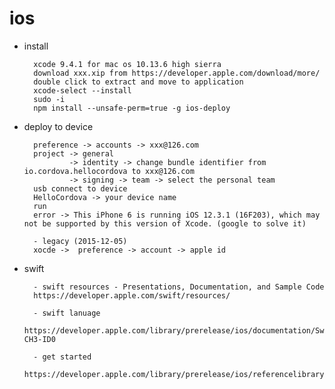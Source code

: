 # ios

- install

        xcode 9.4.1 for mac os 10.13.6 high sierra
        download xxx.xip from https://developer.apple.com/download/more/
        double click to extract and move to application
        xcode-select --install
        sudo -i
        npm install --unsafe-perm=true -g ios-deploy

- deploy to device

        preference -> accounts -> xxx@126.com
        project -> general
                -> identity -> change bundle identifier from io.cordova.hellocordova to xxx@126.com
                -> signing -> team -> select the personal team
        usb connect to device
        HelloCordova -> your device name
        run
        error -> This iPhone 6 is running iOS 12.3.1 (16F203), which may not be supported by this version of Xcode. (google to solve it)

        - legacy (2015-12-05)
        xocde ->  preference -> account -> apple id

- swift

        - swift resources - Presentations, Documentation, and Sample Code
        https://developer.apple.com/swift/resources/

        - swift lanuage
        https://developer.apple.com/library/prerelease/ios/documentation/Swift/Conceptual/Swift_Programming_Language/index.html#//apple_ref/doc/uid/TP40014097-CH3-ID0

        - get started
        https://developer.apple.com/library/prerelease/ios/referencelibrary/GettingStarted/DevelopiOSAppsSwift/index.html
